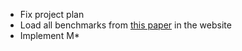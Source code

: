 
* Fix project plan
* Load all benchmarks from [this paper](papers/MAPF-definition.md) in the website
* Implement M*
